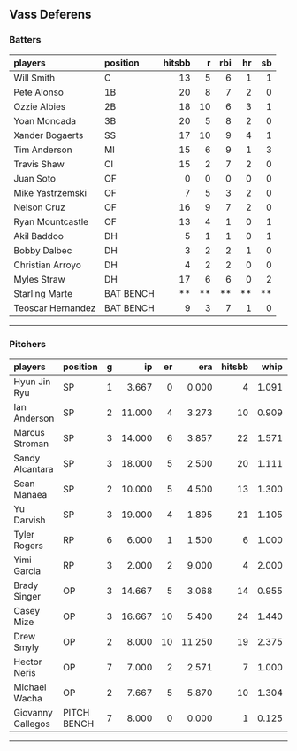 ## Vass Deferens

### Batters

 
|players           |position  | hitsbb|  r| rbi| hr| sb| 
|:-----------------|:---------|------:|--:|---:|--:|--:| 
|Will Smith        |C         |     13|  5|   6|  1|  1| 
|Pete Alonso       |1B        |     20|  8|   7|  2|  0| 
|Ozzie Albies      |2B        |     18| 10|   6|  3|  1| 
|Yoan Moncada      |3B        |     20|  5|   8|  2|  0| 
|Xander Bogaerts   |SS        |     17| 10|   9|  4|  1| 
|Tim Anderson      |MI        |     15|  6|   9|  1|  3| 
|Travis Shaw       |CI        |     15|  2|   7|  2|  0| 
|Juan Soto         |OF        |      0|  0|   0|  0|  0| 
|Mike Yastrzemski  |OF        |      7|  5|   3|  2|  0| 
|Nelson Cruz       |OF        |     16|  9|   7|  2|  0| 
|Ryan Mountcastle  |OF        |     13|  4|   1|  0|  1| 
|Akil Baddoo       |DH        |      5|  1|   1|  0|  1| 
|Bobby Dalbec      |DH        |      3|  2|   2|  1|  0| 
|Christian Arroyo  |DH        |      4|  2|   2|  0|  0| 
|Myles Straw       |DH        |     17|  6|   6|  0|  2| 
|Starling Marte    |BAT BENCH |     **| **|  **| **| **| 
|Teoscar Hernandez |BAT BENCH |      9|  3|   7|  1|  0| 


* * *

### Pitchers

 
|players           |position    |  g|     ip| er|    era| hitsbb|  whip| so|  w| sv| 
|:-----------------|:-----------|--:|------:|--:|------:|------:|-----:|--:|--:|--:| 
|Hyun Jin Ryu      |SP          |  1|  3.667|  0|  0.000|      4| 1.091|  5|  0|  0| 
|Ian Anderson      |SP          |  2| 11.000|  4|  3.273|     10| 0.909| 13|  1|  0| 
|Marcus Stroman    |SP          |  3| 14.000|  6|  3.857|     22| 1.571| 18|  0|  0| 
|Sandy Alcantara   |SP          |  3| 18.000|  5|  2.500|     20| 1.111| 14|  1|  0| 
|Sean Manaea       |SP          |  2| 10.000|  5|  4.500|     13| 1.300| 11|  1|  0| 
|Yu Darvish        |SP          |  3| 19.000|  4|  1.895|     21| 1.105| 29|  2|  0| 
|Tyler Rogers      |RP          |  6|  6.000|  1|  1.500|      6| 1.000|  2|  0|  1| 
|Yimi Garcia       |RP          |  3|  2.000|  2|  9.000|      4| 2.000|  0|  0|  0| 
|Brady Singer      |OP          |  3| 14.667|  5|  3.068|     14| 0.955| 12|  1|  0| 
|Casey Mize        |OP          |  3| 16.667| 10|  5.400|     24| 1.440| 10|  0|  0| 
|Drew Smyly        |OP          |  2|  8.000| 10| 11.250|     19| 2.375|  7|  0|  0| 
|Hector Neris      |OP          |  7|  7.000|  2|  2.571|      7| 1.000|  9|  0|  4| 
|Michael Wacha     |OP          |  2|  7.667|  5|  5.870|     10| 1.304|  5|  0|  0| 
|Giovanny Gallegos |PITCH BENCH |  7|  8.000|  0|  0.000|      1| 0.125|  9|  0|  1| 


* * *


